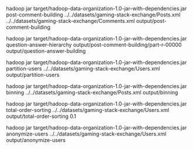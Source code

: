 hadoop jar target/hadoop-data-organization-1.0-jar-with-dependencies.jar post-comment-building ../../datasets/gaming-stack-exchange/Posts.xml ../../datasets/gaming-stack-exchange/Comments.xml output/post-comment-building

hadoop jar target/hadoop-data-organization-1.0-jar-with-dependencies.jar question-answer-hierarchy output/post-comment-building/part-r-00000 output/question-answer-building

hadoop jar target/hadoop-data-organization-1.0-jar-with-dependencies.jar partition-users ../../datasets/gaming-stack-exchange/Users.xml output/partition-users

hadoop jar target/hadoop-data-organization-1.0-jar-with-dependencies.jar binning ../../datasets/gaming-stack-exchange/Posts.xml output/binning


hadoop jar target/hadoop-data-organization-1.0-jar-with-dependencies.jar total-order-sorting ../../datasets/gaming-stack-exchange/Users.xml output/total-order-sorting 0.1

hadoop jar target/hadoop-data-organization-1.0-jar-with-dependencies.jar anonymize-users ../../datasets/gaming-stack-exchange/Users.xml output/anonymize-users
